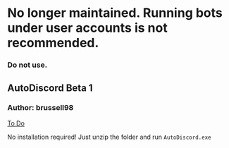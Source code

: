 # No longer maintained. Running bots under user accounts is not recommended.

### Do not use.

## AutoDiscord Beta 1

### Author: brussell98

[To Do](https://trello.com/b/7M1mEuaT)

No installation required! Just unzip the folder and run `AutoDiscord.exe`
